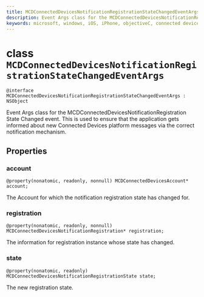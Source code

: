 ```yaml
---
title: MCDConnectedDevicesNotificationRegistrationStateChangedEventArgs
description: Event Args class for the MCDConnectedDevicesNotificationRegistration State Changed event.
keywords: microsoft, windows, iOS, iPhone, objectiveC, connected devices, Project Rome
---
```


# class `MCDConnectedDevicesNotificationRegistrationStateChangedEventArgs` 

```
@interface MCDConnectedDevicesNotificationRegistrationStateChangedEventArgs : NSObject
```  
Event Args class for the MCDConnectedDevicesNotificationRegistration State Changed event. This is used to ensure that the application gets informed about new Connected Devices platform messages via the correct notification mechanism.

## Properties

### account
`@property(nonatomic, readonly, nonnull) MCDConnectedDevicesAccount* account;`

The Account for which the notification registration state has changed for.

### registration
`@property(nonatomic, readonly, nonnull) MCDConnectedDevicesNotificationRegistration* registration;`

The information for registration instance whose state has changed.

### state
`@property(nonatomic, readonly) MCDConnectedDevicesNotificationRegistrationState state;`

The new registration state.